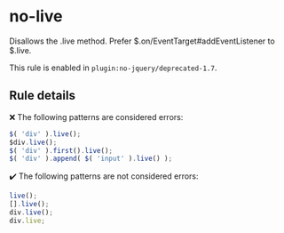 # no-live

Disallows the .live method. Prefer $.on/EventTarget#addEventListener to $.live.

This rule is enabled in `plugin:no-jquery/deprecated-1.7`.

## Rule details

❌ The following patterns are considered errors:
```js
$( 'div' ).live();
$div.live();
$( 'div' ).first().live();
$( 'div' ).append( $( 'input' ).live() );
```

✔️ The following patterns are not considered errors:
```js
live();
[].live();
div.live();
div.live;
```
